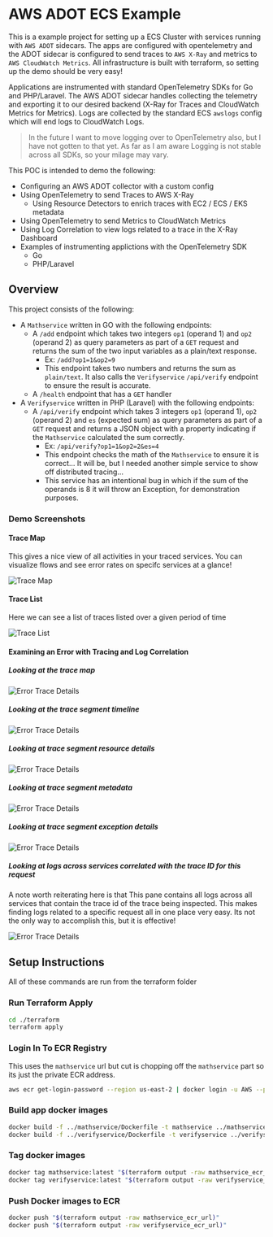 # AWS ADOT ECS Example

This is a example project for setting up a ECS Cluster with services running with `AWS ADOT` sidecars.
The apps are configured with opentelemetry and the ADOT sidecar is configured to send traces to `AWS X-Ray`
and metrics to `AWS CloudWatch Metrics`. All infrastructure is built with terraform, so setting up the demo should be very easy!

Applications are instrumented with standard OpenTelemetry SDKs for Go and PHP/Laravel. The AWS ADOT sidecar handles collecting the telemetry and exporting it to our desired backend (X-Ray for Traces and CloudWatch Metrics for Metrics). Logs are collected by the standard ECS `awslogs` config which will end logs to CloudWatch Logs.

> In the future I want to move logging over to OpenTelemetry also, but I have not gotten to that yet. As far as I am aware Logging is not stable across all SDKs, so your milage may vary.

This POC is intended to demo the following:

- Configuring an AWS ADOT collector with a custom config
- Using OpenTelemetry to send Traces to AWS X-Ray
  - Using Resource Detectors to enrich traces with EC2 / ECS / EKS metadata
- Using OpenTelemetry to send Metrics to CloudWatch Metrics
- Using Log Correlation to view logs related to a trace in the X-Ray Dashboard
- Examples of instrumenting applictions with the OpenTelemetry SDK
  - Go
  - PHP/Laravel

## Overview

This project consists of the following:

- A `Mathservice` written in GO with the following endpoints:
  - A `/add` endpoint which takes two integers `op1` (operand 1) and `op2` (operand 2) as query parameters as part of a `GET` request and returns the sum of the two input variables as a plain/text response.
    - Ex: `/add?op1=1&op2=9`
    - This endpoint takes two numbers and returns the sum as `plain/text`. It also calls the `Verifyservice` `/api/verify` endpoint to ensure the result is accurate.
  - A `/health` endpoint that has a `GET` handler
- A `Verifyservice` written in PHP (Laravel) with the following endpoints:
  - A `/api/verify` endpoint which takes 3 integers `op1` (operand 1), `op2` (operand 2) and `es` (expected sum) as query parameters as part of a `GET` request and returns a JSON object with a property indicating if the `Mathservice` calculated the sum correctly.
    - Ex: `/api/verify?op1=1&op2=2&es=4`
    - This endpoint checks the math of the `Mathservice` to ensure it is correct... It will be, but I needed another simple service to show off distributed tracing...
    - This service has an intentional bug in which if the sum of the operands is 8 it will throw an Exception, for demonstration purposes.

### Demo Screenshots

#### Trace Map

This gives a nice view of all activities in your traced services. You can visualize flows and see error rates on specifc services at a glance!

![Trace Map](./screenshots/Trace_Map.png "Trace Map")

#### Trace List

Here we can see a list of traces listed over a given period of time

![Trace List](./screenshots/Trace_List.png "Trace List")

#### Examining an Error with Tracing and Log Correlation

##### Looking at the trace map

![Error Trace Details](./screenshots/01_Error_Trace_Details.png "Error Trace Details")

##### Looking at the trace segment timeline

![Error Trace Details](./screenshots/02_Error_Segment_Timeline.png "Error Trace Details")

##### Looking at trace segment resource details

![Error Trace Details](./screenshots/03_Error_Segment_Timeline_Detail.png "Error Trace Details")

##### Looking at trace segment metadata

![Error Trace Details](./screenshots/04_Error_Segment_Timeline_Detail_Metadata.png "Error Trace Details")

##### Looking at trace segment exception details

![Error Trace Details](./screenshots/05_Error_Segment_Timeline_Detail_Exception.png "Error Trace Details")

##### Looking at logs across services correlated with the trace ID for this request

A note worth reiterating here is that This pane contains all logs across all services that contain the trace id of the trace being inspected. This makes finding logs related to a specific request all in one place very easy. Its not the only way to accomplish this, but it is effective!

![Error Trace Details](./screenshots/06_Error_Trace_Correlated_Logs.png "Error Trace Details")

## Setup Instructions

All of these commands are run from the terraform folder

### Run Terraform Apply

```bash
cd ./terraform
terraform apply
```

### Login In To ECR Registry

This uses the `mathservice` url but cut is chopping off the `mathservice`
part so its just the private ECR address.

```bash
aws ecr get-login-password --region us-east-2 | docker login -u AWS --password-stdin "$(terraform output -raw mathservice_ecr_url | cut -f1 -d'/')"
```

### Build app docker images

```bash
docker build -f ../mathservice/Dockerfile -t mathservice ../mathservice
docker build -f ../verifyservice/Dockerfile -t verifyservice ../verifyservice
```

### Tag docker images

```bash
docker tag mathservice:latest "$(terraform output -raw mathservice_ecr_url)"
docker tag verifyservice:latest "$(terraform output -raw verifyservice_ecr_url)"
```

### Push Docker images to ECR

```bash
docker push "$(terraform output -raw mathservice_ecr_url)"
docker push "$(terraform output -raw verifyservice_ecr_url)"
```
